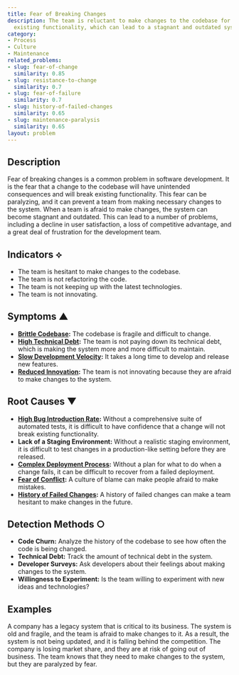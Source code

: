 ```yaml
---
title: Fear of Breaking Changes
description: The team is reluctant to make changes to the codebase for fear of breaking
  existing functionality, which can lead to a stagnant and outdated system.
category:
- Process
- Culture
- Maintenance
related_problems:
- slug: fear-of-change
  similarity: 0.85
- slug: resistance-to-change
  similarity: 0.7
- slug: fear-of-failure
  similarity: 0.7
- slug: history-of-failed-changes
  similarity: 0.65
- slug: maintenance-paralysis
  similarity: 0.65
layout: problem
---
```


## Description
Fear of breaking changes is a common problem in software development. It is the fear that a change to the codebase will have unintended consequences and will break existing functionality. This fear can be paralyzing, and it can prevent a team from making necessary changes to the system. When a team is afraid to make changes, the system can become stagnant and outdated. This can lead to a number of problems, including a decline in user satisfaction, a loss of competitive advantage, and a great deal of frustration for the development team.

## Indicators ⟡
- The team is hesitant to make changes to the codebase.
- The team is not refactoring the code.
- The team is not keeping up with the latest technologies.
- The team is not innovating.

## Symptoms ▲
- **[Brittle Codebase](brittle-codebase.md):** The codebase is fragile and difficult to change.
- **[High Technical Debt](high-technical-debt.md):** The team is not paying down its technical debt, which is making the system more and more difficult to maintain.
- **[Slow Development Velocity](slow-development-velocity.md):** It takes a long time to develop and release new features.
- **[Reduced Innovation](reduced-innovation.md):** The team is not innovating because they are afraid to make changes to the system.

## Root Causes ▼
- **[High Bug Introduction Rate](high-bug-introduction-rate.md):** Without a comprehensive suite of automated tests, it is difficult to have confidence that a change will not break existing functionality.
- **Lack of a Staging Environment:** Without a realistic staging environment, it is difficult to test changes in a production-like setting before they are released.
- **[Complex Deployment Process](complex-deployment-process.md):** Without a plan for what to do when a change fails, it can be difficult to recover from a failed deployment.
- **[Fear of Conflict](fear-of-conflict.md):** A culture of blame can make people afraid to make mistakes.
- **[History of Failed Changes](history-of-failed-changes.md):** A history of failed changes can make a team hesitant to make changes in the future.

## Detection Methods ○
- **Code Churn:** Analyze the history of the codebase to see how often the code is being changed.
- **Technical Debt:** Track the amount of technical debt in the system.
- **Developer Surveys:** Ask developers about their feelings about making changes to the system.
- **Willingness to Experiment:** Is the team willing to experiment with new ideas and technologies?

## Examples
A company has a legacy system that is critical to its business. The system is old and fragile, and the team is afraid to make changes to it. As a result, the system is not being updated, and it is falling behind the competition. The company is losing market share, and they are at risk of going out of business. The team knows that they need to make changes to the system, but they are paralyzed by fear.
